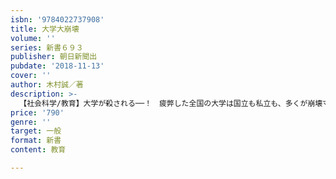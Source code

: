 ```yaml
---
isbn: '9784022737908'
title: 大学大崩壊
volume: ''
series: 新書６９３
publisher: 朝日新聞出
pubdate: '2018-11-13'
cover: ''
author: 木村誠／著
description: >-
  【社会科学/教育】大学が殺される──！　疲弊した全国の大学は国立も私立も、多くが崩壊寸前だ。有名校も安閑としてはいられない。最新データを駆使して、その病巣をえぐる。関係者には「不都合な」数値も分析し、ダメ大学、オススメ大学を実名で明らかにする。OB、受験生、保護者必読。
price: '790'
genre: ''
target: 一般
format: 新書
content: 教育

---
```


